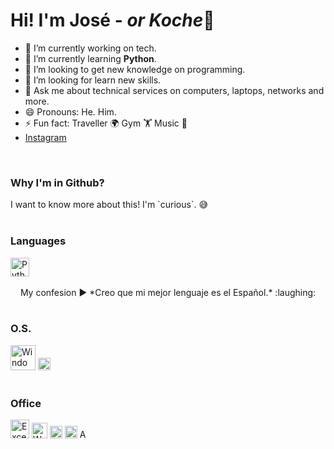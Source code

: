 # Hi! I'm José - *or Koche*👋


- 🔭 I’m currently working on tech.
- 🌱 I’m currently learning **Python**.
- 👯 I’m looking to get new knowledge on programming.
- 🤔 I’m looking for learn new skills.
- 💬 Ask me about technical services on computers, laptops, networks and more.
- 😄 Pronouns: He. Him.
- ⚡ Fun fact: Traveller 🌍 Gym 🏋️ Music 🎵  
- [Instagram](https://instagram.com/jose.lescano)
</br>

<div>
  <h3>Why I'm in Github?</h4>
  I want to know more about this! I'm `curious`. 😅
</div><br/>

<div>
  <h3>Languages</h4>
  <img alt="Python" height="30" src="https://img.shields.io/badge/Code-Python-357AE7?style=flat&logo=php&logoColor=white">
</div><br/>

<div>
  <div align="center">
  My confesion ▶️ *Creo que mi mejor lenguaje es el Español.* :laughing:
</div><br/>

<h3>O.S.</h4>
<div style="display: inline_block">
    <img alt="Windows" height="40" src="https://img.shields.io/badge/OS-Windows-0AABE5?style=flat&logo=windows&logoColor=white">
  <img alt="Windows" height="20" src="https://img.shields.io/badge/OS-Linux-609927?style=flat&logo=linux&logoColor=white">
</div><br/>
 
<h3>Office</h4>
<!--Microsoft-->
<div style="display: inline_block">
  <img alt="Excel" height="30" src="https://img.shields.io/badge/Office-Excel-28BB7B?style=flat&logo=microsoft-excel&logoColor=white">
  <img alt="Word" height="25" src="https://img.shields.io/badge/Office-Word-028DD2?style=flat&logo=microsoft-word&logoColor=white">
  <img alt="Power Point" height="20" src="https://img.shields.io/badge/Office-Power%20Point-CD4425?style=flat&logo=microsoft-powerpoint&logoColor=white">
  <img alt="Visio" height="20" src="https://img.shields.io/badge/Office-Visio-345097?style=flat&logo=microsoft-visio&logoColor=white">
  <img alt="Access" height="15" src="https://img.shields.io/badge/Office-Access-B31319?style=flat&logo=microsoft-access&logoColor=white">
</div><br/>
